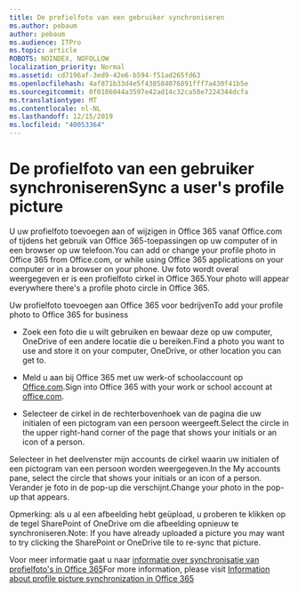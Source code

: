 ```yaml
---
title: De profielfoto van een gebruiker synchroniseren
ms.author: pebaum
author: pebaum
ms.audience: ITPro
ms.topic: article
ROBOTS: NOINDEX, NOFOLLOW
localization_priority: Normal
ms.assetid: cd7196af-3ed9-42e6-b594-f51ad265fd63
ms.openlocfilehash: 4af871b33d4e5f438584076891fff7a430f41b5e
ms.sourcegitcommit: 0f0186044a3597e42ad14c32ca58e7224344dcfa
ms.translationtype: MT
ms.contentlocale: nl-NL
ms.lasthandoff: 12/15/2019
ms.locfileid: "40053364"
---
```

# <a name="sync-a-users-profile-picture"></a><span data-ttu-id="2e209-102">De profielfoto van een gebruiker synchroniseren</span><span class="sxs-lookup"><span data-stu-id="2e209-102">Sync a user's profile picture</span></span>

<span data-ttu-id="2e209-103">U uw profielfoto toevoegen aan of wijzigen in Office 365 vanaf Office.com of tijdens het gebruik van Office 365-toepassingen op uw computer of in een browser op uw telefoon.</span><span class="sxs-lookup"><span data-stu-id="2e209-103">You can add or change your profile photo in Office 365 from Office.com, or while using Office 365 applications on your computer or in a browser on your phone.</span></span> <span data-ttu-id="2e209-104">Uw foto wordt overal weergegeven er is een profielfoto cirkel in Office 365.</span><span class="sxs-lookup"><span data-stu-id="2e209-104">Your photo will appear everywhere there's a profile photo circle in Office 365.</span></span>

<span data-ttu-id="2e209-105">Uw profielfoto toevoegen aan Office 365 voor bedrijven</span><span class="sxs-lookup"><span data-stu-id="2e209-105">To add your profile photo to Office 365 for business</span></span>

- <span data-ttu-id="2e209-106">Zoek een foto die u wilt gebruiken en bewaar deze op uw computer, OneDrive of een andere locatie die u bereiken.</span><span class="sxs-lookup"><span data-stu-id="2e209-106">Find a photo you want to use and store it on your computer, OneDrive, or other location you can get to.</span></span>

- <span data-ttu-id="2e209-107">Meld u aan bij Office 365 met uw werk-of schoolaccount op [Office.com](http://www.office.com).</span><span class="sxs-lookup"><span data-stu-id="2e209-107">Sign into Office 365 with your work or school account at [office.com](http://www.office.com).</span></span>

- <span data-ttu-id="2e209-108">Selecteer de cirkel in de rechterbovenhoek van de pagina die uw initialen of een pictogram van een persoon weergeeft.</span><span class="sxs-lookup"><span data-stu-id="2e209-108">Select the circle in the upper right-hand corner of the page that shows your initials or an icon of a person.</span></span>

<span data-ttu-id="2e209-109">Selecteer in het deelvenster mijn accounts de cirkel waarin uw initialen of een pictogram van een persoon worden weergegeven.</span><span class="sxs-lookup"><span data-stu-id="2e209-109">In the My accounts pane, select the circle that shows your initials or an icon of a person.</span></span> <span data-ttu-id="2e209-110">Verander je foto in de pop-up die verschijnt.</span><span class="sxs-lookup"><span data-stu-id="2e209-110">Change your photo in the pop-up that appears.</span></span>

<span data-ttu-id="2e209-111">Opmerking: als u al een afbeelding hebt geüpload, u proberen te klikken op de tegel SharePoint of OneDrive om die afbeelding opnieuw te synchroniseren.</span><span class="sxs-lookup"><span data-stu-id="2e209-111">Note: If you have already uploaded a picture you may want to try clicking the SharePoint or OneDrive tile to re-sync that picture.</span></span>

<span data-ttu-id="2e209-112">Voor meer informatie gaat u naar [informatie over synchronisatie van profielfoto's in Office 365](https://support.office.com/article/information-about-profile-picture-synchronization-in-office-365-20594d76-d054-4af4-a660-401133e3d48a)</span><span class="sxs-lookup"><span data-stu-id="2e209-112">For more information, please visit [Information about profile picture synchronization in Office 365](https://support.office.com/article/information-about-profile-picture-synchronization-in-office-365-20594d76-d054-4af4-a660-401133e3d48a)</span></span>

